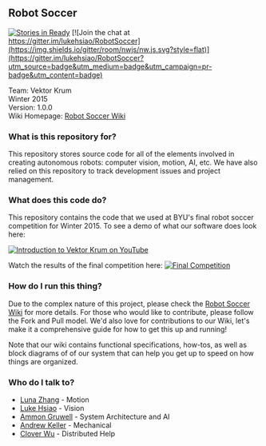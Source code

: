 ## Robot Soccer ##
[![Stories in Ready](https://badge.waffle.io/lukehsiao/RobotSoccer.png?label=ready&title=Ready)](https://waffle.io/lukehsiao/RobotSoccer)
[![Join the chat at https://gitter.im/lukehsiao/RobotSoccer](https://img.shields.io/gitter/room/nwjs/nw.js.svg?style=flat)](https://gitter.im/lukehsiao/RobotSoccer?utm_source=badge&utm_medium=badge&utm_campaign=pr-badge&utm_content=badge)

Team: Vektor Krum<br>
Winter 2015<br>
Version: 1.0.0<br>
Wiki Homepage: [Robot Soccer Wiki](https://github.com/lukehsiao/RobotSoccer/wiki)<br>

### What is this repository for? ###
This repository stores source code for all of the elements involved in creating autonomous robots: computer vision, motion, AI, etc. We have also relied on this repository to track development issues and project management.

### What does this code do? ###
This repository contains the code that we used at BYU's final robot soccer competition for Winter 2015. To see a demo of what our software does look here:  
 
[![Introduction to Vektor Krum on YouTube](https://raw.githubusercontent.com/lukehsiao/RobotSoccer/master/Simulation/intro_screen.PNG)](https://youtu.be/YhW_4Sq4YVQ)

Watch the results of the final competition here:
[![Final Competition](https://raw.githubusercontent.com/lukehsiao/RobotSoccer/master/Simulation/final_screen.PNG)](https://youtu.be/CD5W8l1yd7A)

### How do I run this thing? ###
Due to the complex nature of this project, please check the [Robot Soccer Wiki](https://github.com/lukehsiao/RobotSoccer/wiki) for more details. For those who would like to contribute, please follow the Fork and Pull model. We'd also love for contributions to our Wiki, let's make it a comprehensive guide for how to get this up and running!

Note that our wiki contains functional specifications, how-tos, as well as block diagrams of of our system that can help you get up to speed on how things are organized.  

### Who do I talk to? ###

* [Luna Zhang](https://github.com/waffle555) - Motion
* [Luke Hsiao](https://github.com/lukehsiao) - Vision
* [Ammon Gruwell](https://github.com/gruwella) - System Architecture and AI
* [Andrew Keller](https://github.com/andrewmkeller9) - Mechanical
* [Clover Wu](https://github.com/wuxiaob3) - Distributed Help
